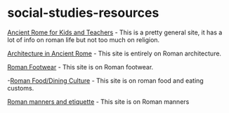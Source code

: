 # social-studies-resources


[Ancient Rome for Kids and Teachers](http://www.rome.mrdonn.org) - This is a pretty general site, it has a lot of info on roman life but not too much on religion.

[Architecture in Ancient Rome](http://www.crystalinks.com/romearchitecture.html) - This site is entirely on Roman architecture.

[Roman Footwear](http://ancienthistory.about.com/od/clothing/qt/010511-Roman-Sandals-And-Other-Footwear.htm) - This site is on Roman footwear.

-[Roman Food/Dining Culture](http://www.romanfood.org/http://www.cooksinfo.com/roman-food) - This site is on roman food and eating customs.

[Roman manners and etiquette](http://cecilymowadarh303.blogspot.com/2011/10/proper-etiquette-in-ancient-greece.html) - This site is on Roman manners
